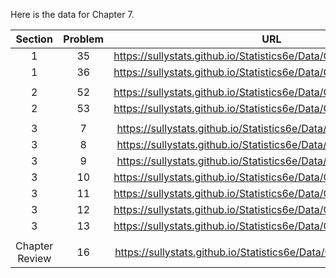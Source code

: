 Here is the data for Chapter 7. 

|Section|Problem|URL|
|:---:|:---:|:---:|
|1|35|<a>https://sullystats.github.io/Statistics6e/Data/Chapter7/7_1_35.CSV</a><br/>|
|1|36|<a>https://sullystats.github.io/Statistics6e/Data/Chapter7/7_1_36.CSV</a><br/>|
| | |
|2|52|<a>https://sullystats.github.io/Statistics6e/Data/Chapter7/7_2_52.CSV</a><br/>|
|2|53|<a>https://sullystats.github.io/Statistics6e/Data/Chapter7/7_2_53.CSV</a><br/>|
| | |
|3|7|<a>https://sullystats.github.io/Statistics6e/Data/Chapter7/7_3_7.CSV</a><br/>|
|3|8|<a>https://sullystats.github.io/Statistics6e/Data/Chapter7/7_3_8.CSV</a><br/>|
|3|9|<a>https://sullystats.github.io/Statistics6e/Data/Chapter7/7_3_9.CSV</a><br/>|
|3|10|<a>https://sullystats.github.io/Statistics6e/Data/Chapter7/7_3_10.CSV</a><br/>|
|3|11|<a>https://sullystats.github.io/Statistics6e/Data/Chapter7/7_3_11.CSV</a><br/>|
|3|12|<a>https://sullystats.github.io/Statistics6e/Data/Chapter7/7_3_12.CSV</a><br/>|
|3|13|<a>https://sullystats.github.io/Statistics6e/Data/Chapter7/7_3_13.CSV</a><br/>|
| | |
|Chapter Review|16|<a>https://sullystats.github.io/Statistics6e/Data/Chapter7/7_r_16.CSV</a><br/>|

